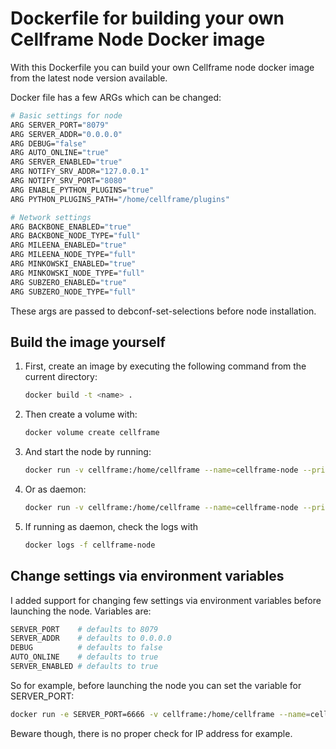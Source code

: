 # Dockerfile for building your own Cellframe Node Docker image

With this Dockerfile you can build your own Cellframe node docker image from the latest node version available.

Docker file has a few ARGs which can be changed:

```sh
# Basic settings for node
ARG SERVER_PORT="8079"
ARG SERVER_ADDR="0.0.0.0"
ARG DEBUG="false"
ARG AUTO_ONLINE="true"
ARG SERVER_ENABLED="true"
ARG NOTIFY_SRV_ADDR="127.0.0.1"
ARG NOTIFY_SRV_PORT="8080"
ARG ENABLE_PYTHON_PLUGINS="true"
ARG PYTHON_PLUGINS_PATH="/home/cellframe/plugins"

# Network settings
ARG BACKBONE_ENABLED="true"
ARG BACKBONE_NODE_TYPE="full"
ARG MILEENA_ENABLED="true"
ARG MILEENA_NODE_TYPE="full"
ARG MINKOWSKI_ENABLED="true"
ARG MINKOWSKI_NODE_TYPE="full"
ARG SUBZERO_ENABLED="true"
ARG SUBZERO_NODE_TYPE="full"

```

These args are passed to debconf-set-selections before node installation.

## Build the image yourself

1. First, create an image by executing the following command from the current directory:

    ```sh
    docker build -t <name> .
    ```

2. Then create a volume with:

    ```sh
    docker volume create cellframe
    ```

3. And start the node by running:

    ```sh
    docker run -v cellframe:/home/cellframe --name=cellframe-node --privileged --net=host -it <name>
    ```

4. Or as daemon:

    ```sh
    docker run -v cellframe:/home/cellframe --name=cellframe-node --privileged --net=host -it -d <name>
    ```

5. If running as daemon, check the logs with

   ```sh
   docker logs -f cellframe-node
   ```

## Change settings via environment variables

I added support for changing few settings via environment variables before launching the node. Variables are:

```sh
SERVER_PORT    # defaults to 8079
SERVER_ADDR    # defaults to 0.0.0.0
DEBUG          # defaults to false
AUTO_ONLINE    # defaults to true
SERVER_ENABLED # defaults to true
```

So for example, before launching the node you can set the variable for SERVER_PORT:

```sh
docker run -e SERVER_PORT=6666 -v cellframe:/home/cellframe --name=cellframe-node  --privileged--net=host <name>
```

Beware though, there is no proper check for IP address for example.